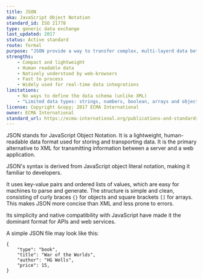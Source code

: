 ```yaml
---
title: JSON
aka: JavaScript Object Notation
standard_id: ISO 21778
type: generic data exchange
last_updated: 2017
status: Active standard
route: formal
purpose: "JSON provide a way to transfer complex, multi-layerd data between systems."
strengths:
    - Compact and lightweight
    - Human readable data
    - Natively understood by web-browsers
    - Fast to process
    - Widely used for real-time data integrations
limitations:
    - No ways to define the data schema (unlike XML)
    - "Limited data types: strings, numbers, boolean, arrays and objects (dates have to be converted to strings)"
license: Copyright &copy; 2017 ECMA International
owner: ECMA International
standard_url: https://ecma-international.org/publications-and-standards/standards/ecma-404/
---
```

JSON stands for JavaScript Object Notation. It is a lightweight, human-readable data format used for storing and transporting data. It is the primary alternative to XML for transmitting information between a server and a web application.

JSON's syntax is derived from JavaScript object literal notation, making it familiar to developers.

It uses key-value pairs and ordered lists of values, which are easy for machines to parse and generate. The structure is simple and clean, consisting of curly braces `{}` for objects and square brackets `[]` for arrays. This makes JSON more concise than XML and less prone to errors.

Its simplicity and native compatibility with JavaScript have made it the dominant format for APIs and web services.

A simple JSON file may look like this:

```
{
    "type": "book",
    "title": "War of the Worlds",
    "author": "HG Wells",
    "price": 15,
}
```